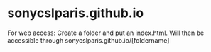 # sonycslparis.github.io
For web access: Create a folder and put an index.html. Will then be accessible through sonycslparis.github.io/[foldername]
